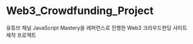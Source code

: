 # Web3_Crowdfunding_Project

유튜브 채널 JavaScript Mastery을 레퍼런스로 진행한 Web3 크라우드펀딩 사이트 제작 프로젝트

<!-- thirdweb 배포 사이트 : https://thirdweb.com/contracts/deploy/QmQ32k765jh3sFNeTLZAURB1MwFNrJnW4kBJEEYzhbvgYq 공격적 버전으로 배포할지, 시장으로 배포할지는 가격 보고 결정하기 -->
<!-- https://thirdweb.com/goerli/0xDEff216166bF562E6Fea34c5D7fF343E59eAc74e 배포됨 -->
<!-- 24시간 후 0.1 eth 받는 사이트 (17시 30분 기준) : https://goerlifaucet.com/ -->
<!-- 위의 사항 완료 후, 32:29(배포)부터 다시 시작 -->
